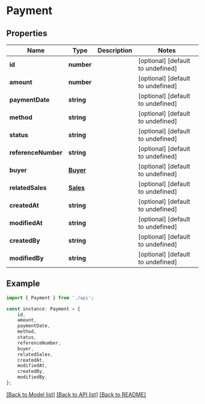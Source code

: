 # Payment


## Properties

Name | Type | Description | Notes
------------ | ------------- | ------------- | -------------
**id** | **number** |  | [optional] [default to undefined]
**amount** | **number** |  | [optional] [default to undefined]
**paymentDate** | **string** |  | [optional] [default to undefined]
**method** | **string** |  | [optional] [default to undefined]
**status** | **string** |  | [optional] [default to undefined]
**referenceNumber** | **string** |  | [optional] [default to undefined]
**buyer** | [**Buyer**](Buyer.md) |  | [optional] [default to undefined]
**relatedSales** | [**Sales**](Sales.md) |  | [optional] [default to undefined]
**createdAt** | **string** |  | [optional] [default to undefined]
**modifiedAt** | **string** |  | [optional] [default to undefined]
**createdBy** | **string** |  | [optional] [default to undefined]
**modifiedBy** | **string** |  | [optional] [default to undefined]

## Example

```typescript
import { Payment } from './api';

const instance: Payment = {
    id,
    amount,
    paymentDate,
    method,
    status,
    referenceNumber,
    buyer,
    relatedSales,
    createdAt,
    modifiedAt,
    createdBy,
    modifiedBy,
};
```

[[Back to Model list]](../README.md#documentation-for-models) [[Back to API list]](../README.md#documentation-for-api-endpoints) [[Back to README]](../README.md)
